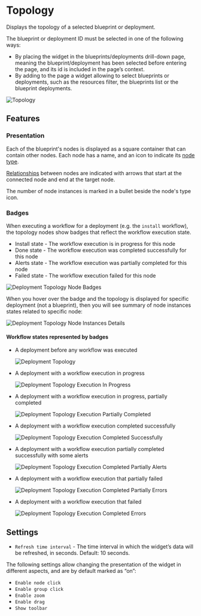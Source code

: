 # Topology

Displays the topology of a selected blueprint or deployment.

The blueprint or deployment ID must be selected in one of the following ways: 

* By placing the widget in the blueprints/deployments drill-down page, meaning the blueprint/deployment has been selected before entering the page, and its id is included in the page’s context. 
* By adding to the page a widget allowing to select blueprints or deployments, such as the resources filter, the blueprints list or the blueprint deployments.  

![Topology](https://docs.cloudify.co/5.1/images/ui/widgets/topology.png)

## Features

### Presentation

Each of the blueprint's nodes is displayed as a square container that can contain other nodes. 
Each node has a name, and an icon to indicate its [node type](https://docs.cloudify.co/5.1/developer/blueprints/spec-node-types).

[Relationships](https://docs.cloudify.co/5.1/developer/blueprints/spec-relationships) between nodes are indicated with arrows that start at the connected node and end at the target node.

The number of node instances is marked in a bullet beside the node's type icon.
   

### Badges

When executing a workflow for a deployment (e.g. the `install` workflow), the topology nodes show badges that reflect the workflow execution state.

* Install state - The workflow execution is in progress for this node
* Done state - The workflow execution was completed successfully for this node
* Alerts state - The workflow execution was partially completed for this node
* Failed state - The workflow execution failed for this node

![Deployment Topology Node Badges](https://docs.cloudify.co/5.1/images/ui/widgets/topology-widget-badges.png)

When you hover over the badge and the topology is displayed for specific deployment (not a blueprint), then you will see summary of node instances states related to specific node:

![Deployment Topology Node Instances Details](https://docs.cloudify.co/5.1/images/ui/widgets/topology-widget-node-instances-details.png)
 

#### Workflow states represented by badges

* A deployment before any workflow was executed

    ![Deployment Topology](https://docs.cloudify.co/5.1/images/ui/widgets/topology-widget-1.png)

* A deployment with a workflow execution in progress

    ![Deployment Topology Execution In Progress](https://docs.cloudify.co/5.1/images/ui/widgets/topology-widget-2.png)

* A deployment with a workflow execution in progress, partially completed

    ![Deployment Topology Execution Partially Completed](https://docs.cloudify.co/5.1/images/ui/widgets/topology-widget-3.png)

* A deployment with a workflow execution completed successfully

    ![Deployment Topology Execution Completed Successfully](https://docs.cloudify.co/5.1/images/ui/widgets/topology-widget-4.png)

* A deployment with a workflow execution partially completed successfully with some alerts

    ![Deployment Topology Execution Completed Partially Alerts](https://docs.cloudify.co/5.1/images/ui/widgets/topology-widget-5.png)

* A deployment with a workflow execution that partially failed

    ![Deployment Topology Execution Completed Partially Errors](https://docs.cloudify.co/5.1/images/ui/widgets/topology-widget-6.png)

* A deployment with a workflow execution that failed

    ![Deployment Topology Execution Completed Errors](https://docs.cloudify.co/5.1/images/ui/widgets/topology-widget-7.png)


## Settings 

* `Refresh time interval` - The time interval in which the widget’s data will be refreshed, in seconds. Default: 10 seconds.

The following settings allow changing the presentation of the widget in different aspects, and are by default marked as “on”: 

* `Enable node click` 
* `Enable group click` 
* `Enable zoom` 
* `Enable drag` 
* `Show toolbar` 
